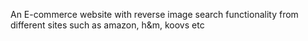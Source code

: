 An E-commerce website with reverse image search functionality from different sites such as amazon, h&m, koovs etc
